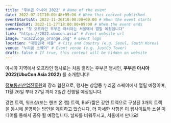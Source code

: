 ```yaml
---
title: "우부콘 아시아 2022" # Name of the event
date: 2022-07-21T10:00:48+09:00 # When this content published
eventStartsAt: 2022-11-26T10:00:00+09:00 # When the event starts
eventEndsAt: 2022-11-27T18:00:00+09:00 # When the event ends
summary: "첫 오프라인 우부콘 아시아는 서울에서 열릴 예정입니다"
link: "https://2022.ubucon.asia" # Event website url
image: "uca22logo_orange.png" # Event logo
location: "대한민국 서울" # City and Country (e.g. Seoul, South Korea)
venue: "누리꿈 스퀘어" # Event venue (e.g. JustCo Tower)
draft: false # If true, this content will be hidden on website
---
```


아시아 지역에서 오프라인 행사로는 처음 열리는 우부콘 행사인, **우부콘 아시아 2022(UbuCon Asia 2022)** 를 소개합니다! 

[정보통신산업진흥원](https://oss.kr)의 장소 협찬으로, 행사는 상암동 누리꿈 스퀘어에서 열릴 예정이며,
11월 26일 부터 27일 까지 2일간 진행될 예정입니다.

강연 트랙, 워크샵(또는 핸즈 온 랩) 트랙, BoF/짧은 강연 트랙으로 구성된 3개의 트랙을 동시에 운영하는 방안을 계획하고 있습니다. 
더 자세한 사항은 이 웹사이트와 소셜 미디어를 통해서 공유 될 예정입니다. 날짜를 비워두시고, 서울에서 만나요! 